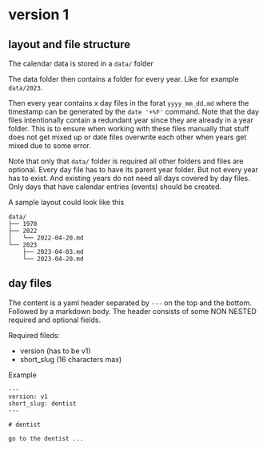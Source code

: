 # version 1

## layout and file structure

The calendar data is stored in a `data/` folder

The data folder then contains a folder for every year.
Like for example `data/2023`.

Then every year contains x day files in the forat
`yyyy_mm_dd.md` where the timestamp can be generated by the `date '+%F'` command.
Note that the day files intentionally contain a redundant year since they are already in
a year folder. This is to ensure when working with these files manually that stuff does not
get mixed up or date files overwrite each other when years get mixed due to some error.

Note that only that `data/` folder is required all other folders and files are optional.
Every day file has to have its parent year folder. But not every year has to exist.
And existing years do not need all days covered by day files. Only days that have calendar entries
(events) should be created.


A sample layout could look like this

```
data/
├── 1970
├── 2022
│   └── 2022-04-20.md
└── 2023
    ├── 2023-04-03.md
    └── 2023-04-20.md
```

## day files

The content is a yaml header separated by ``---`` on the top and the bottom. Followed by a markdown body.
The header consists of some NON NESTED required and optional fields.

Required fileds:
 - version (has to be v1)
 - short_slug (16 characters max)

Example

```
---
version: v1
short_slug: dentist
---

# dentist

go to the dentist ...
